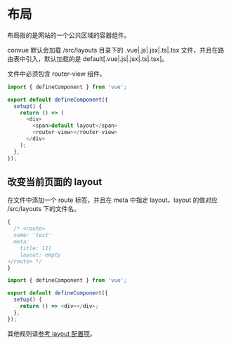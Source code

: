 # 布局

布局指的是网站的一个公共区域的容器组件。

convue 默认会加载 /src/layouts 目录下的 .vue|.js|.jsx|.ts|.tsx 文件，并且在路由表中引入，默认加载的是 default[.vue|.js|.jsx|.ts|.tsx]。

文件中必须包含 router-view 组件。

```js
import { defineComponent } from 'vue';

export default defineComponent({
  setup() {
    return () => (
      <div>
        <span>default layout</span>
        <router-view></router-view>
      </div>
    );
  },
});
```

## 改变当前页面的 layout

在文件中添加一个 route 标签，并且在 meta 中指定 layout，layout 的值对应 /src/layouts 下的文件名。

```js
{
  /* <route>
  name: 'test'
  meta:
    title: 111
    layout: empty
</route> */
}

import { defineComponent } from 'vue';

export default defineComponent({
  setup() {
    return () => <div></div>;
  },
});
```

其他规则请[参考 layout 配置项](/config/layout)。
